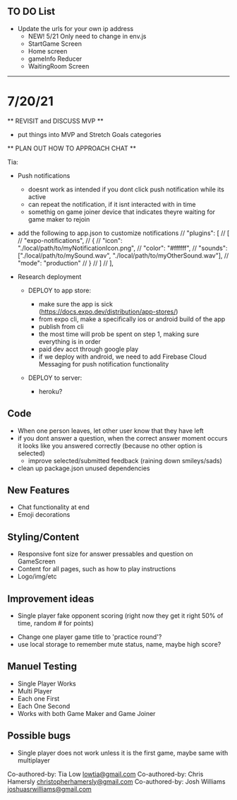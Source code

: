 ## TO DO List

* Update the urls for your own ip address
  * NEW! 5/21 Only need to change in env.js
  * StartGame Screen
  * Home screen
  * gameInfo Reducer
  * WaitingRoom Screen

***************************
# 7/20/21

** REVISIT and DISCUSS MVP **
- put things into MVP and Stretch Goals categories

** PLAN OUT HOW TO APPROACH CHAT **


Tia:
- Push notifications

  - doesnt work as intended if you dont click push notification while its active 
  - can repeat the notification, if it isnt interacted with in time
  - somethig on game joiner device that indicates theyre waiting for game maker to rejoin

- add the following to app.json to customize notifications
    // "plugins": [
    //   [
    //     "expo-notifications",
    //     {
    //       "icon": "./local/path/to/myNotificationIcon.png",
    //       "color": "#ffffff",
    //       "sounds": ["./local/path/to/mySound.wav", "./local/path/to/myOtherSound.wav"],
    //       "mode": "production"
    //     }
    //   ]
    // ],

- Research deployment 
  - DEPLOY to app store:
    - make sure the app is sick (https://docs.expo.dev/distribution/app-stores/)
    - from expo cli, make a specifically ios or android build of the app
    - publish from cli
    - the most time will prob be spent on step 1, making sure everything is in order
    - paid dev acct through google play
    - if we deploy with android, we need to add Firebase Cloud Messaging for push notification functionality

  - DEPLOY to server:
    - heroku?



## Code
- When one person leaves, let other user know that they have left
- if you dont answer a question, when the correct answer moment occurs it looks like you answered correctly (because no other option is selected)
  - improve selected/submitted feedback (raining down smileys/sads)
- clean up package.json unused dependencies

## New Features
* Chat functionality at end
* Emoji decorations 

## Styling/Content
- Responsive font size for answer pressables and question on GameScreen
- Content for all pages, such as how to play instructions 
- Logo/img/etc

## Improvement ideas
* Single player fake opponent scoring (right now they get it right 50% of time, random # for points)
- Change one player game title to 'practice round'?
- use local storage to remember mute status, name, maybe high score? 

## Manuel Testing
- Single Player Works
- Multi Player
- Each one First
- Each One Second
- Works with both Game Maker and Game Joiner 

## Possible bugs
- Single player does not work unless it is the first game, maybe same with multiplayer









Co-authored-by: Tia Low <lowtia@gmail.com>
Co-authored-by: Chris Hamersly <christopherhamersly@gmail.com>
Co-authored-by: Josh Williams <joshuasrwilliams@gmail.com>
